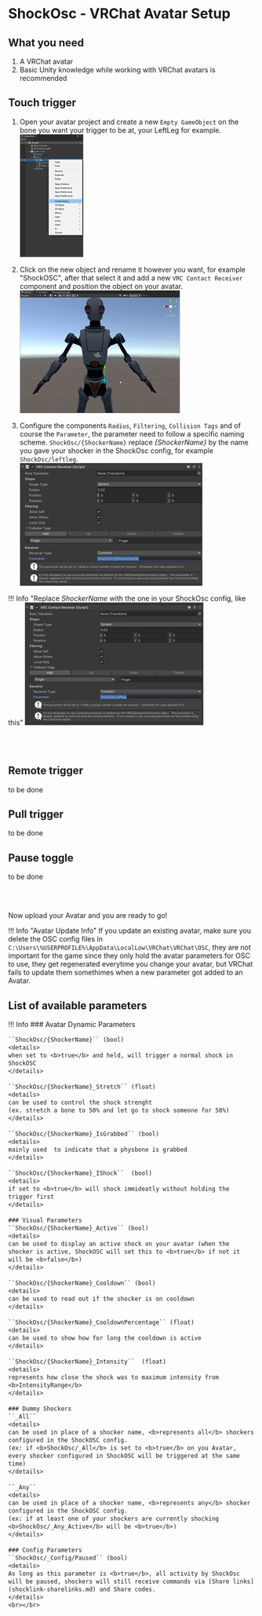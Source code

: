 # ShockOsc - VRChat Avatar Setup 
  
## What you need
1. A VRChat avatar
2. Basic Unity knowledge while working with VRChat avatars is recommended

## Touch trigger
1. Open your avatar project and create a new ``Empty GameObject`` on the bone you want your trigger to be at, your LeftLeg for example.  
![Image "Image"](../static/guides/shockosc/create_trigger.png)  

2. Click on the new object and rename it however you want, for example "ShockOSC", after that select it and add a new ``VRC Contact Receiver`` component and position the object on your avatar.  
![Image "Image"](../static/guides/shockosc/example_position.png)  

3. Configure the components ``Radius``, ``Filtering``, ``Collision Tags`` and of course the ``Parameter``, the parameter need to follow a specific naming scheme. ``ShockOsc/{ShockerName}`` replace *{ShockerName}* by the name you gave your shocker in the ShockOsc config, for example ``ShockOsc/leftleg``.  
![Image "Image"](../static/guides/shockosc/example_settings2.png)

!!! Info "Replace *ShockerName* with the one in your ShockOsc config, like this"
    ![Image "Image"](../static/guides/shockosc/example_settings3.png)  

<br></br>
## Remote trigger
to be done
## Pull trigger
to be done
## Pause toggle
to be done  

<br></br>

Now upload your Avatar and you are ready to go!
  
!!! Info "Avatar Update Info"
    If you update an existing avatar, make sure you delete the OSC config files in ``C:\Users\%USERPROFILE%\AppData\LocalLow\VRChat\VRChat\OSC``, they are not important for the game since they only hold the avatar parameters for OSC to use, they get regenerated everytime you change your avatar, but VRChat fails to update them somethimes when a new parameter got added to an Avatar. 

## List of available parameters

!!! Info
    ### Avatar Dynamic Parameters  

    ``ShockOsc/{ShockerName}`` (bool)  
    <details>
    when set to <b>true</b> and held, will trigger a normal shock in ShockOSC
    </details>  
    
    ``ShockOsc/{ShockerName}_Stretch`` (float)  
    <details>
    can be used to control the shock strenght  
    (ex. stretch a bone to 50% and let go to shock someone for 50%)
    </details>  

    ``ShockOsc/{ShockerName}_IsGrabbed`` (bool)   
    <details>
    mainly used  to indicate that a physbone is grabbed
    </details>
    
    ``ShockOsc/{ShockerName}_IShock``  (bool) 
    <details>
    if set to <b>true</b> will shock immideatly without holding the trigger first  
    </details>

    ### Visual Parameters
    ``ShockOsc/{ShockerName}_Active`` (bool)
    <details>
    can be used to display an active shock on your avatar (when the shocker is active, ShockOSC will set this to <b>true</b> if not it will be <b>false</b>)
    </details>  

    ``ShockOsc/{ShockerName}_Cooldown`` (bool)
    <details>
    can be used to read out if the shocker is on cooldown  
    </details>  

    ``ShockOsc/{ShockerName}_CooldownPercentage`` (float)
    <details>
    can be used to show how for long the cooldown is active
    </details>
        
    ``ShockOsc/{ShockerName}_Intensity``  (float)
    <details>
    represents how close the shock was to maximum intensity from <b>IntensityRange</b>
    </details>

    ### Dummy Shockers  
    ``_All``
    <details>
    can be used in place of a shocker name, <b>represents all</b> shockers configured in the ShockOSC config.  
    (ex: if <b>ShockOsc/_All</b> is set to <b>true</b> on you Avatar, every shocker configured in ShockOSC will be triggered at the same time)
    </details>
    
    ``_Any``
    <details>
    can be used in place of a shocker name, <b>represents any</b> shocker configured in the ShockOSC config.  
    (ex: if at least one of your shockers are currently shocking <b>ShockOsc/_Any_Active</b> will be <b>true</b>)
    </details>  

    ### Config Parameters  
    ``ShockOsc/_Config/Paused`` (bool)
    <details>
    As long as this parameter is <b>true</b>, all activity by ShockOsc will be paused, shockers will still receive commands via [Share links](shocklink-sharelinks.md) and Share codes.
    </details>
    <br></br>
